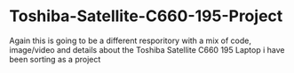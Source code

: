 # Toshiba-Satellite-C660-195-Project
Again this is going to be a different resporitory with a mix of code, image/video and details about the Toshiba Satellite C660 195 Laptop i have been sorting as a project
